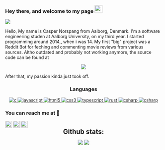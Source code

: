 ### Hey there, and welcome to my page <img src="https://media.giphy.com/media/hvRJCLFzcasrR4ia7z/giphy.gif" width="25px">


![](https://visitor-badge.glitch.me/badge?page_id=cNorspang.cNorspang)


Hello, My name is Casper Norspang from Aalborg, Denmark. I'm a software engineering studen at Aalborg University, on my third year.
I started programming around 2014,, when i was 14. My first "big" project was a Reddit Bot for feching and commenting movie reviews from various sources. Altho outdated and probably not working anymore, the source code can be found at

<p align="center">
  <a href="https://github.com/cNorspang/Review_bot">
    <img align="center" src="https://github-readme-stats.vercel.app/api/pin/?username=cNorspang&repo=Review_bot&theme=gruvbox" />
  </a>
</p>

After that, my passion kinda just took off. 

<h3 align="center">Languages</h3>
<p align="center">
  <a href="https://www.cprogramming.com/" target="_blank"> 
    <img src="https://img.shields.io/badge/C%20programming-A8B9CC.svg?style=for-the-badge&logo=c&logoColor=white"
      alt="c"/>
  </a>
  
  <a href="https://developer.mozilla.org/en-US/docs/Web/JavaScript" target="_blank"> 
    <img src="https://img.shields.io/badge/Javascript-F7DF1E.svg?style=for-the-badge&logo=javascript&logoColor=black"
      alt="javascript"/> 
  </a>
  <a href="https://www.w3.org/html/" target="_blank"> 
    <img src="https://img.shields.io/badge/html-E34F26.svg?style=for-the-badge&logo=html5&logoColor=white"
      alt="html5"/> 
  </a>
  <a href="https://www.w3schools.com/css/" target="_blank">
    <img src="https://img.shields.io/badge/css-1572B6.svg?style=for-the-badge&logo=css3&logoColor=white"
      alt="css3"/>
  </a>
  <a href="https://www.typescriptlang.org/" target="_blank"> 
    <img src="https://img.shields.io/badge/typescript-3178C6.svg?style=for-the-badge&logo=typescript&logoColor=white"
      alt="typescript"/>
  </a>
  <a href="https://www.https://www.rust-lang.org/.org/" target="_blank"> 
    <img src="https://img.shields.io/badge/-Rust-darkred.svg?style=for-the-badge&logo=rust&logoColor=black"
      alt="rust"/>
    <a href="https://docs.microsoft.com/en-us/dotnet/csharp/" target="_blank"> 
    <img src="https://img.shields.io/badge/Csharp-228B22.svg?style=for-the-badge&logo=csharp&logoColor=black"
      alt="csharp"/>
    <a href="https://www.https://www.rust-lang.org/.org/" target="_blank"> 
    <img src="https://img.shields.io/badge/Python-3776ab.svg?style=for-the-badge&logo=python&logoColor=black"
      alt="csharp"/>
  </a>
</p>
  
  
### You can reach me at 💬
<a href="https://discord.gg/143829669232377858">
  <img align="left" alt="Norspang's Discord" width="22px" src="https://raw.githubusercontent.com/peterthehan/peterthehan/master/assets/discord.svg" />
</a>
<a href="https://www.linkedin.com/in/casper-norspang-854704167/">
  <img align="left" alt="Norspang's LinkedIn" width="22px" src="https://raw.githubusercontent.com/peterthehan/peterthehan/master/assets/linkedin.svg" />
</a>
</a>
<a href="mailto:cnorsp19@student.aau.dk">
  <img align="left" alt="Norspang's Mail" width="22px" src="https://cdn-icons-png.flaticon.com/512/281/281769.png" />
</a>

<br>

<div align="center">
<h2 align="center" style="margin: 5px 10px;">Github stats:</h2> 

[![](https://github-readme-stats.vercel.app/api?username=cNorspang&show_icons=true&theme=gruvbox&hide_border=true&locale=en)](https://github.com/cNorspang)
[![](https://github-readme-streak-stats.herokuapp.com/?user=cNorspang&theme=gruvbox)](https://github.com/cNorspang)
</div>
<!--
**cNorspang/cNorspang** is a ✨ _special_ ✨ repository because its `README.md` (this file) appears on your GitHub profile.

Here are some ideas to get you started:

- 🔭 I’m currently working on ...
- 🌱 I’m currently learning ...
- 👯 I’m looking to collaborate on ...
- 🤔 I’m looking for help with ...
- 💬 Ask me about ...
- 📫 How to reach me: ...
- 😄 Pronouns: ...
- ⚡ Fun fact: ...
-->
